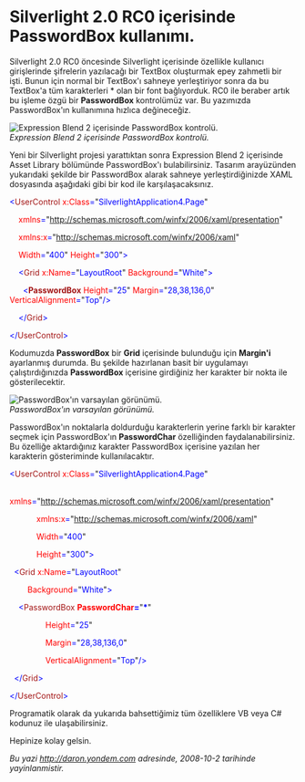 # Silverlight 2.0 RC0 içerisinde PasswordBox kullanımı.
Silverlight 2.0 RC0 öncesinde Silverlight içerisinde özellikle kullanıcı
girişlerinde şifrelerin yazılacağı bir TextBox oluşturmak epey zahmetli
bir işti. Bunun için normal bir TextBox'ı sahneye yerleştiriyor sonra da
bu TextBox'a tüm karakterleri \* olan bir font bağlıyorduk. RC0 ile
beraber artık bu işleme özgü bir **PasswordBox** kontrolümüz var. Bu
yazımızda PasswordBox'ın kullanımına hızlıca değineceğiz.

![Expression Blend 2 içerisinde PasswordBox
kontrolü.](media/Silverlight_2_0_RC0_icerisinde_PasswordBox_kullanimi/01102008_1.png)\
*Expression Blend 2 içerisinde PasswordBox kontrolü.*

Yeni bir Silverlight projesi yarattıktan sonra Expression Blend 2
içerisinde Asset Library bölümünde PasswordBox'ı bulabilirsiniz. Tasarım
arayüzünden yukarıdaki şekilde bir PasswordBox alarak sahneye
yerleştirdiğinizde XAML dosyasında aşağıdaki gibi bir kod ile
karşılaşacaksınız.

<span style="color: blue;">\<</span><span
style="color: #a31515;">UserControl</span><span style="color: blue;">
</span><span style="color: red;">x:Class</span><span
style="color: blue;">=</span>"<span
style="color: blue;">SilverlightApplication4.Page</span>"

<span style="color: blue;">    </span><span
style="color: red;">xmlns</span><span
style="color: blue;">=</span>"<span
style="color: blue;">http://schemas.microsoft.com/winfx/2006/xaml/presentation</span>"<span
style="color: blue;"> </span>

<span style="color: blue;">    </span><span
style="color: red;">xmlns:x</span><span
style="color: blue;">=</span>"<span
style="color: blue;">http://schemas.microsoft.com/winfx/2006/xaml</span>"<span
style="color: blue;"> </span>

<span style="color: blue;">    </span><span
style="color: red;">Width</span><span
style="color: blue;">=</span>"<span
style="color: blue;">400</span>"<span style="color: blue;"> </span><span
style="color: red;">Height</span><span
style="color: blue;">=</span>"<span
style="color: blue;">300</span>"<span style="color: blue;">\></span>

<span style="color: blue;">    \<</span><span
style="color: #a31515;">Grid</span><span style="color: blue;">
</span><span style="color: red;">x:Name</span><span
style="color: blue;">=</span>"<span
style="color: blue;">LayoutRoot</span>"<span style="color: blue;">
</span><span style="color: red;">Background</span><span
style="color: blue;">=</span>"<span
style="color: blue;">White</span>"<span style="color: blue;">\></span>

<span style="color: blue;">      \<</span><span
style="color: #a31515;">**PasswordBox**</span><span
style="color: blue;"> </span><span
style="color: red;">Height</span><span
style="color: blue;">=</span>"<span style="color: blue;">25</span>"<span
style="color: blue;"> </span><span
style="color: red;">Margin</span><span
style="color: blue;">=</span>"<span
style="color: blue;">28,38,136,0</span>"<span style="color: blue;">
</span><span style="color: red;">VerticalAlignment</span><span
style="color: blue;">=</span>"<span
style="color: blue;">Top</span>"<span style="color: blue;">/\></span>

<span style="color: blue;">    \</</span><span
style="color: #a31515;">Grid</span><span style="color: blue;">\></span>

<span style="color: blue;">\</</span><span
style="color: #a31515;">UserControl</span><span
style="color: blue;">\></span>

Kodumuzda **PasswordBox** bir **Grid** içerisinde bulunduğu için
**Margin'i** ayarlanmış durumda. Bu şekilde hazırlanan basit bir
uygulamayı çalıştırdığınızda **PasswordBox** içerisine girdiğiniz her
karakter bir nokta ile gösterilecektir.

![PasswordBox'ın varsayılan
görünümü.](media/Silverlight_2_0_RC0_icerisinde_PasswordBox_kullanimi/01102008_2.png)\
*PasswordBox'ın varsayılan görünümü.*

PasswordBox'ın noktalarla doldurduğu karakterlerin yerine farklı bir
karakter seçmek için PasswordBox'ın **PasswordChar** özelliğinden
faydalanabilirsiniz. Bu özelliğe aktardığınız karakter PasswordBox
içerisine yazılan her karakterin gösteriminde kullanılacaktır.

<span style="color: blue;">\<</span><span
style="color: #a31515;">UserControl</span><span style="color: blue;">
</span><span style="color: red;">x:Class</span><span
style="color: blue;">=</span>"<span
style="color: blue;">SilverlightApplication4.Page</span>"

<span style="color: blue;">            </span><span
style="color: red;">xmlns</span><span
style="color: blue;">=</span>"<span
style="color: blue;">http://schemas.microsoft.com/winfx/2006/xaml/presentation</span>"

<span style="color: blue;">            </span><span
style="color: red;">xmlns:x</span><span
style="color: blue;">=</span>"<span
style="color: blue;">http://schemas.microsoft.com/winfx/2006/xaml</span>"

<span style="color: blue;">            </span><span
style="color: red;">Width</span><span
style="color: blue;">=</span>"<span style="color: blue;">400</span>"

<span style="color: blue;">            </span><span
style="color: red;">Height</span><span
style="color: blue;">=</span>"<span
style="color: blue;">300</span>"<span style="color: blue;">\></span>

<span style="color: blue;">  \<</span><span
style="color: #a31515;">Grid</span><span style="color: blue;">
</span><span style="color: red;">x:Name</span><span
style="color: blue;">=</span>"<span
style="color: blue;">LayoutRoot</span>"

<span style="color: blue;">        </span><span
style="color: red;">Background</span><span
style="color: blue;">=</span>"<span
style="color: blue;">White</span>"<span style="color: blue;">\></span>

<span style="color: blue;">    \<</span><span
style="color: #a31515;">PasswordBox</span><span style="color: blue;">
</span><span style="color: red;"> **PasswordChar**</span><span
style="color: blue;">**=**</span>"<span
style="color: blue;">**\***</span>"

<span style="color: blue;">                </span><span
style="color: red;">Height</span><span
style="color: blue;">=</span>"<span style="color: blue;">25</span>"

<span style="color: blue;">                </span><span
style="color: red;">Margin</span><span
style="color: blue;">=</span>"<span
style="color: blue;">28,38,136,0</span>"

<span style="color: blue;">                </span><span
style="color: red;">VerticalAlignment</span><span
style="color: blue;">=</span>"<span
style="color: blue;">Top</span>"<span style="color: blue;">/\></span>

<span style="color: blue;">  \</</span><span
style="color: #a31515;">Grid</span><span style="color: blue;">\></span>

<span style="color: blue;">\</</span><span
style="color: #a31515;">UserControl</span><span
style="color: blue;">\></span>

Programatik olarak da yukarıda bahsettiğimiz tüm özelliklere VB veya C\#
kodunuz ile ulaşabilirsiniz.

Hepinize kolay gelsin.



*Bu yazi http://daron.yondem.com adresinde, 2008-10-2 tarihinde yayinlanmistir.*
